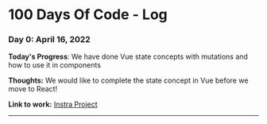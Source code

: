 # 100 Days Of Code - Log

### Day 0: April 16, 2022

**Today's Progress**: We have done Vue state concepts with mutations and how to use it in components

**Thoughts:** We would like to complete the state concept in Vue before we move to React!

**Link to work:** [Instra Project](https://github.com/AdaBrain/instra)

---
